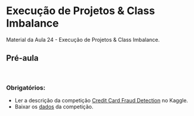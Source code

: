 # Execução de Projetos & Class Imbalance
Material da Aula 24 - Execução de Projetos & Class Imbalance.
​
## Pré-aula
​
### Obrigatórios:

- Ler a descrição da competição [Credit Card Fraud Detection](https://www.kaggle.com/mlg-ulb/creditcardfraud) no Kaggle.
- Baixar os [dados](https://www.kaggle.com/mlg-ulb/creditcardfraud/data) da competição.
